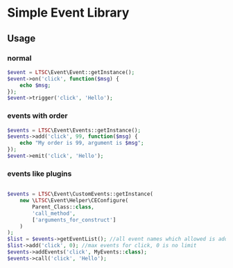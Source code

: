# Simple Event Library

## Usage

### normal

```php
$event = LTSC\Event\Event::getInstance();
$event->on('click', function($msg) {
    echo $msg;
});
$event->trigger('click', 'Hello');
```

### events with order

```php
$events = LTSC\Event\Events::getInstance();
$events->add('click', 99, function($msg) {
    echo "My order is 99, argument is $msg";
});
$event->emit('click', 'Hello');
```

### events like plugins

```php

$events = LTSC\Event\CustomEvents::getInstance(
    new \LTSC\Event\Helper\CEConfigure(
        Parent_Class::class,
        'call_method',
        ['arguments_for_construct']
    )
);
$list = $events->getEventList(); //all event names which allowed is add here
$list->add('click', 0); //max events for click, 0 is no limit
$events->addEvents('click', MyEvents::class);
$events->call('click', 'Hello');

```